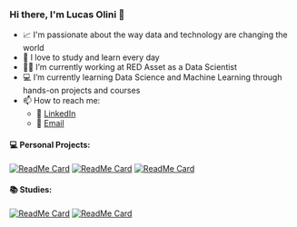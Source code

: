 ### Hi there, I'm Lucas Olini 👋

- :chart_with_upwards_trend: I'm passionate about the way data and technology are changing the world
- :open_book: I love to study and learn every day
- :man_technologist: I’m currently working at RED Asset as a Data Scientist
- :computer: I’m currently learning Data Science and Machine Learning through hands-on projects and courses
- 📫 How to reach me:
  - :briefcase: [LinkedIn](https://www.linkedin.com/in/lucasolini/)
  - :incoming_envelope: [Email](mailto:lucasolini96@gmail.com)

#### :computer: Personal Projects:
[![ReadMe Card](https://github-readme-stats.vercel.app/api/pin/?username=olini&repo=sales-prediction-ds-em-producao&theme=dark)](https://github.com/olini/sales-prediction-ds-em-producao)
[![ReadMe Card](https://github-readme-stats.vercel.app/api/pin/?username=olini&repo=personal-finance-management&theme=dark)](https://github.com/olini/personal-finance-management)
[![ReadMe Card](https://github-readme-stats.vercel.app/api/pin/?username=olini&repo=youtube-video-recommender&theme=dark)](https://github.com/olini/youtube-video-recommender)

#### :books: Studies:
[![ReadMe Card](https://github-readme-stats.vercel.app/api/pin/?username=olini&repo=airflow-studies&theme=dark)](https://github.com/olini/airflow-studies)
[![ReadMe Card](https://github-readme-stats.vercel.app/api/pin/?username=olini&repo=alura-ds-series-temporais&theme=dark)](https://github.com/olini/alura-ds-series-temporais)
